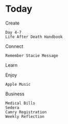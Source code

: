 # Today

Create

    Day 4-7
    Life After Death Handbook

Connect

    Remember Stacie Message

Learn


Enjoy

    Apple Music

Business

    Medical Bills
    Sedera
    Camry Registration
    Weekly Reflection

